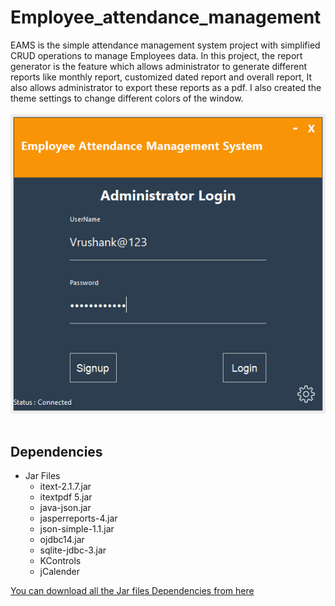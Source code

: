 # Employee_attendance_management
EAMS is the simple attendance management system project with simplified CRUD operations to manage Employees data. 
In this project, the report generator is the feature which allows administrator to generate different reports like monthly report, customized dated report and overall report,
It also allows administrator to export these reports as a pdf.
I also created the theme settings to change different colors of the window.<br><br>
<img src="https://github.com/VrushankPatel/Employee_attendance_management/blob/master/EAMS.png"><br><br>

## Dependencies<br>
  * Jar Files
    * itext-2.1.7.jar
    * itextpdf 5.jar
    * java-json.jar
    * jasperreports-4.jar
    * json-simple-1.1.jar
    * ojdbc14.jar
    * sqlite-jdbc-3.jar
    * KControls
    * jCalender

[You can download all the Jar files Dependencies from here](https://github.com/VrushankPatel/Employee_attendance_management/blob/master/jar_files.zip)
 